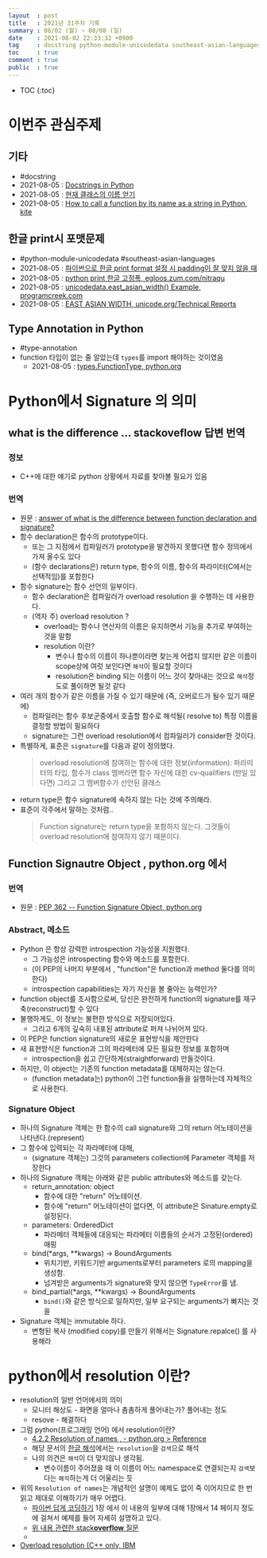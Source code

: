 ```yaml
---
layout  : post
title   : 2021년 31주차 기록
summary : 08/02 (월) ~ 08/08 (일)
date    : 2021-08-02 22:33:32 +0900
tag     : docstring python-module-unicodedata southeast-asian-languages type-annotation
toc     : true
comment : true
public  : true
---
```

* TOC
{:toc}

# 이번주 관심주제  

## 기타

* #docstring
* 2021-08-05 : [Docstrings in Python](https://www.datacamp.com/community/tutorials/docstrings-python)
* 2021-08-05 : [현재 클래스의 이름 얻기](https://everydayminder.wordpress.com/2009/02/04/현재-클래스의-이름-얻기-현재-클래스의-메소드-얻기/)
* 2021-08-05 : [How to call a function by its name as a string in Python, kite](https://www.kite.com/python/answers/how-to-call-a-function-by-its-name-as-a-string-in-python)

## 한글 print시 포맷문제

* #python-module-unicodedata #southeast-asian-languages
* 2021-08-05 : [파이썬으로 한글 print format 설정 시 padding이 잘 맞지 않을 때](https://sarc.io/index.php/development/810-python-print-format-padding)
* 2021-08-05 : [python print 한글 고정폭, egloos.zum.com/nitraqu](http://egloos.zum.com/nitraqu/v/4448687)
* 2021-08-05 : [unicodedata.east_asian_width() Example, programcreek.com](https://www.programcreek.com/python/example/5938/unicodedata.east_asian_width)
* 2021-08-05 : [EAST ASIAN WIDTH, unicode.org/Technical Reports](https://unicode.org/reports/tr11/#Definitions) 
  
## Type Annotation in Python

* #type-annotation
* function 타입이 없는 줄 알았는데 `types`를 import 해야하는 것이였음
  * 2021-08-05 : [types.FunctionType, python.org](https://docs.python.org/3/library/types.html?highlight=functiontype#types.FunctionType)

# Python에서 Signature 의 의미

## what is the difference ... stackoveflow 답변 번역 

### 정보

* C++에 대한 얘기로 python 상황에서 자료를 찾아볼 필요가 있음

### 번역

* 원문 : [answer of what is the difference between function declaration and signature?](https://stackoverflow.com/a/2323005/9457247)
* 함수 declaration은 함수의 prototype이다. 
  * 또는 그 지점에서 컴파일러가 prototype을 발견하지 못했다면 함수 정의에서 가져 올수도 있다
  * (함수 declarations은) return type, 함수의 이름, 함수의 파라미터(C에서는 선택적임)를 포함한다 
* 함수 signature는 함수 선언의 일부이다.
  * 함수 declaration은 컴파일러가 overload resolution 을 수행하는 데 사용한다.
  * (역자 주) overload resolution ? 
    * overload는 함수나 연산자의 이름은 유지하면서 기능을 추가로 부여하는 것을 말함
    * resolution 이란? 
      * 변수나 함수의 이름이 하나뿐이라면 찾는게 어렵지 않지만 같은 이름이 scope상에 여럿 보인다면 `해석`이 필요할 것이다
      * resolution은 binding 되는 이름이 어느 것이 찾아내는 것으로 `해석`정도로 풀이하면 될것 같다
* 여러 개의 함수가 같은 이름을 가질 수 있기 때문에 (즉, 오버로드가 될수 있기 때문에) 
  * 컴파일러는 함수 후보군중에서 호출할 함수로 해석될( resolve to) 특정 이름을 결정할 방법이 필요하다
  * signature는 그런 overload resolution에서 컴파일러가 consider한 것이다.
* 특별하게, 표준은 `signature`를 다음과 같이 정의했다.
  > overload resolution에 참여하는 함수에 대한 정보(information): 파라미터의 타입, 함수가 class 멤버라면
  > 함수 자신에 대한 cv-qualifiers (만일 있다면) 그리고 그 멤버함수가 선언된 클래스 
* return type은 함수 signature에 속하지 않는 다는 것에 주의해라.
* 표준이 각주에서 말하는 것처럼..
  > Function signature는 return type을 포함하지 않는다. 그것들이 overload resolution에 참여하지 않기 때문이다. 

## Function Signautre Object , python.org 에서

### 번역

* 원문 : [PEP 362 -- Function Signature Object, python.org](https://www.python.org/dev/peps/pep-0362/)

### Abstract, 메소드

* Python 은 항상 강력한 introspection 가능성을 지원했다.
  * 그 가능성은 introspecting 함수와 메소드를 포함한다.
  * (이 PEP의 나머지 부분에서 , "function"은 function과 method 둘다를 의미한다)
  * introspection capabilities는 자기 자신을 볼 줄아는 능력인가?
* function object를 조사함으로써, 당신은 완전하게 function의 signature를 재구축(reconstruct)할 수 있다
* 불행하게도, 이 정보는 불편한 방식으로 저장되어있다.
  * 그리고 6개의 깊숙히 내포된 attribute로 퍼져 나뉘어져 있다. 
* 이 PEP은 function signature의 새로운 표현방식을 제안한다
* 새 표현방식은 function과 그의 파라메터에 모든 필요한 정보를 포함하며
  * introspection을 쉽고 간단하게(straightforward) 만들것이다.
* 하지만, 이 object는 기존의 function metadata를 대체하지는 않는다.
  * (function metadata는) python이 그런 function들을 실행하는데 자체적으로 사용한다.

### Signature Object

* 하나의 Signature 객체는 한 함수의 call signature와 그의 return 어노테이션을 나타낸다.(represent)
* 그 함수에 입력되는 각 파라메터에 대해,
  * (signature 객체는) 그것의 parameters collection에 Parameter 객체를 저장한다
* 하나의 Signature 객체는 아래와 같은 public attributes와 메소드를 갖는다.
  * return_annotation: object
    * 함수에 대한 "return" 어노테이션.
    * 함수에 "return" 어노테이션이 없다면, 이 attribute은 Sinature.empty로 설정된다.
  * parameters: OrderedDict
    * 파라메터 객체들에 대응되는 파라메터 이름들의 순서가 고정된(ordered) 매핑
  * bind(*args, **kwargs) -> BoundArguments
    * 위치기반, 키워드기반 arguments로부터 parameters 로의 mapping을 생성함.
    * 넘겨받은 arguments가 signature와 맞지 않으면 `TypeError`를 냄.
  * bind_partial(*args, **kwargs) -> BoundArguments
    * `bind()`와 같은 방식으로 일하지만, 일부 요구되는 arguments가 빠지는 것을  
* Signature 객체는 immutable 하다.
  * 변형된 복사 (modified copy)를 만들기 위해서는 Signature.repalce() 를 사용해라


# python에서 resolution 이란?

* resolution의 일반 언어에서의 의미
  * 모니터 해상도 - 화면을 얼마나 촘촘하게 풀어내는가? 풀어내는 정도
  * resove - 해결하다
* 그럼 python(프로그래밍 언어) 에서 resolution이란?
  * [ 4.2.2 Resolution of names , - python.org >  Reference ](https://docs.python.org/3/reference/executionmodel.html#resolution-of-names)
  * 해당 문서의 [한글 해석](https://docs.python.org/ko/3/reference/executionmodel.html#resolution-of-names)에서는 `resolution`을 `검색`으로 해석
  * 나의 의견은 `해석`이 더 맞지않나 생각됨. 
    * 변수이름이 주어졌을 때 이 이름이 어느 namespace로 연결되는지 `검색`보다는 `해석`하는게 더 어울리는 듯
* 위의 `Resolution of names`는 개념적인 설명이 예제도 없이 죽 이어지므로 한 번 읽고 제대로 이해하기가 매우 어렵다.
  * [파이썬 답게 코딩하기](https://bjpublic.tistory.com/302) 1장 에서 이 내용의 일부에 대해 1장에서 14 페이지 정도에 걸쳐서 예제를 들어 자세히 설명하고 있다.
  * [위 내용 관련한 stack**overflow** 질문](https://stackoverflow.com/questions/55830293/python-name-resolution-clarification)
  *    
* [ Overload resolution (C++ only, IBM](https://www.ibm.com/docs/en/i/7.4?topic=only-overload-resolution-c)
